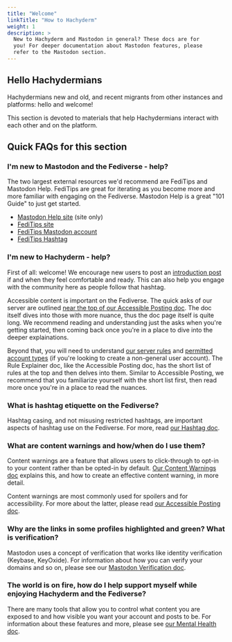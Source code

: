 ```yaml
---
title: "Welcome"
linkTitle: "How to Hachyderm"
weight: 1
description: >
  New to Hachyderm and Mastodon in general? These docs are for
  you! For deeper documentation about Mastodon features, please
  refer to the Mastodon section.
---
```


## Hello Hachydermians

Hachydermians new and old, and recent migrants from other instances
and platforms: hello and welcome!

This section is devoted to materials that help Hachydermians interact
with each other and on the platform.

## Quick FAQs for this section

### I'm new to Mastodon and the Fediverse - help?

The two largest external resources we'd recommend are FediTips and Mastodon Help.
FediTips are great for iterating as you become more and more familiar with engaging
on the Fediverse. Mastodon Help is a great "101 Guide" to just get started.

* [Mastodon Help site](https://mastodon.help/) (site only)
* [FediTips site](https://fedi.tips)
* [FediTips Mastodon account](https://mstdn.social/@FediTips/)
* [FediTips Hashtag](https://hachyderm.io/tags/FediTips)

### I'm new to Hachyderm - help?

First of all: welcome! We encourage new users to post an [introduction post](https://hachyderm.io/tags/Introduction)
if and when they feel comfortable and ready. This can also help you engage with the community
here as people follow that hashtag.

Accessible content is important on the Fediverse. The quick asks of our server are outlined
[near the top of our Accessible Posting doc](https://hachyderm.io/tags/Introduction). The doc
itself dives into those with more nuance, thus the doc page itself is quite long. We recommend
reading and understanding just the asks when you're getting started, then coming back once you're
in a place to dive into the deeper explainations.

Beyond that, you will need to understand [our server rules](/docs/server-rules/)
and [permitted account types](/docs/account-types/) (if you're looking to create a non-general
user account). The Rule Explainer doc, like the Accessible Posting doc, has the short
list of rules at the top and then delves into them. Similar to Accessible Posting, we recommend
that you familiarize yourself with the short list first, then read more once you're in a
place to read the nuances.

### What is hashtag etiquette on the Fediverse?

Hashtag casing, and not misusing restricted hashtags, are important
aspects of hashtag use on the Fediverse. For more, read [our Hashtag
doc](hashtags/).

### What are content warnings and how/when do I use them?

Content warnings are a feature that allows users to click-through to opt-in to
your content rather than be opted-in by default. [Our Content Warnings doc](content-warnings/)
explains this, and how to create an effective content warning, in more detail.

Content warnings are most commonly used for spoilers and for accessibility. For more about
the latter, please read [our Accessible Posting doc](accessible-posts/).

### Why are the links in some profiles highlighted and green? What is verification?

Mastodon uses a concept of verification that works like
identity verification (Keybase, KeyOxide). For information about
how you can verify your domains and so on, please see our
[Mastodon Verification doc](/docs/mastodon/user/verification/).

### The world is on fire, how do I help support myself while enjoying Hachyderm and the Fediverse?

There are many tools that allow you to control what content you
are exposed to and how visible you want your account and posts to
be. For information about these features and more, please see
[our Mental Health doc](mental-health/).

